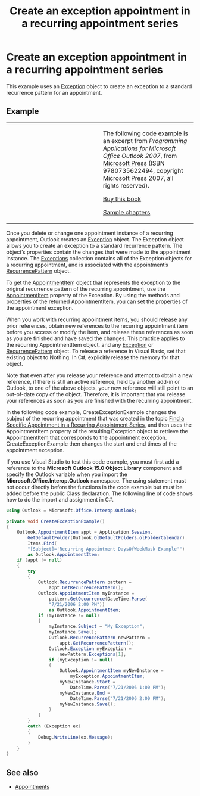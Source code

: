 ﻿---
title: Create an exception appointment in a recurring appointment series
TOCTitle: Create an exception appointment in a recurring appointment series
ms:assetid: b7cd0975-4f44-453a-b878-ec55feeedc4e
ms:mtpsurl: https://msdn.microsoft.com/en-us/library/Ff184635(v=office.15)
ms:contentKeyID: 55119813
ms.date: 07/24/2014
mtps_version: v=office.15
---

# Create an exception appointment in a recurring appointment series

This example uses an [Exception](https://msdn.microsoft.com/en-us/library/bb610440\(v=office.15\)) object to create an exception to a standard recurrence pattern for an appointment.

## Example

<table>
<colgroup>
<col style="width: 50%" />
<col style="width: 50%" />
</colgroup>
<tbody>
<tr class="odd">
<td><p></p></td>
<td><p>The following code example is an excerpt from <em>Programming Applications for Microsoft Office Outlook 2007</em>, from <a href="http://www.microsoft.com/learning/books/default.mspx">Microsoft Press</a> (ISBN 9780735622494, copyright Microsoft Press 2007, all rights reserved).</p>
<p><a href="http://www.amazon.com/gp/product/0735622493?ie=utf8%26tag=msmsdn-20%26linkcode=as2%26camp=1789%26creative=9325%26creativeasin=0735622493">Buy this book</a></p>
<p><a href="https://msdn.microsoft.com/en-us/library/cc513844(v=office.15)">Sample chapters</a></p></td>
</tr>
</tbody>
</table>


Once you delete or change one appointment instance of a recurring appointment, Outlook creates an [Exception](https://msdn.microsoft.com/en-us/library/bb610440\(v=office.15\)) object. The Exception object allows you to create an exception to a standard recurrence pattern. The object’s properties contain the changes that were made to the appointment instance. The [Exceptions](https://msdn.microsoft.com/en-us/library/bb647601\(v=office.15\)) collection contains all of the Exception objects for a recurring appointment, and is associated with the appointment’s [RecurrencePattern](https://msdn.microsoft.com/en-us/library/bb608903\(v=office.15\)) object.

To get the [AppointmentItem](https://msdn.microsoft.com/en-us/library/bb645611\(v=office.15\)) object that represents the exception to the original recurrence pattern of the recurring appointment, use the [AppointmentItem](https://msdn.microsoft.com/en-us/library/bb645648\(v=office.15\)) property of the Exception. By using the methods and properties of the returned AppointmentItem, you can set the properties of the appointment exception.

When you work with recurring appointment items, you should release any prior references, obtain new references to the recurring appointment item before you access or modify the item, and release these references as soon as you are finished and have saved the changes. This practice applies to the recurring AppointmentItem object, and any [Exception](https://msdn.microsoft.com/en-us/library/bb610440\(v=office.15\)) or [RecurrencePattern](https://msdn.microsoft.com/en-us/library/bb608903\(v=office.15\)) object. To release a reference in Visual Basic, set that existing object to Nothing. In C\#, explicitly release the memory for that object.

Note that even after you release your reference and attempt to obtain a new reference, if there is still an active reference, held by another add-in or Outlook, to one of the above objects, your new reference will still point to an out-of-date copy of the object. Therefore, it is important that you release your references as soon as you are finished with the recurring appointment.

In the following code example, CreateExceptionExample changes the subject of the recurring appointment that was created in the topic [Find a Specific Appointment in a Recurring Appointment Series](how-to-find-a-specific-appointment-in-a-recurring-appointment-series.md), and then uses the AppointmentItem property of the resulting Exception object to retrieve the AppointmentItem that corresponds to the appointment exception. CreateExceptionExample then changes the start and end times of the appointment exception.

If you use Visual Studio to test this code example, you must first add a reference to the **Microsoft Outlook 15.0 Object Library** component and specify the Outlook variable when you import the **Microsoft.Office.Interop.Outlook** namespace. The using statement must not occur directly before the functions in the code example but must be added before the public Class declaration. The following line of code shows how to do the import and assignment in C\#.

```csharp
using Outlook = Microsoft.Office.Interop.Outlook;
```

```csharp
private void CreateExceptionExample()
{
    Outlook.AppointmentItem appt = Application.Session.
        GetDefaultFolder(Outlook.OlDefaultFolders.olFolderCalendar).
        Items.Find(
        "[Subject]='Recurring Appointment DaysOfWeekMask Example'")
        as Outlook.AppointmentItem;
    if (appt != null)
    {
        try
        {
            Outlook.RecurrencePattern pattern =
                appt.GetRecurrencePattern();
            Outlook.AppointmentItem myInstance =
                pattern.GetOccurrence(DateTime.Parse(
                "7/21/2006 2:00 PM"))
                as Outlook.AppointmentItem;
            if (myInstance != null)
            {
                myInstance.Subject = "My Exception";
                myInstance.Save();
                Outlook.RecurrencePattern newPattern =
                    appt.GetRecurrencePattern();
                Outlook.Exception myException =
                    newPattern.Exceptions[1];
                if (myException != null)
                {
                    Outlook.AppointmentItem myNewInstance =
                        myException.AppointmentItem;
                    myNewInstance.Start =
                        DateTime.Parse("7/21/2006 1:00 PM");
                    myNewInstance.End =
                        DateTime.Parse("7/21/2006 2:00 PM");
                    myNewInstance.Save();
                }
            }
        }
        catch (Exception ex)
        {
            Debug.WriteLine(ex.Message);
        }
    }
}
```

## See also

- [Appointments](appointments.md)

